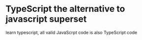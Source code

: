 # TypeScript the alternative to javascript superset

learn typescript, all valid JavaScrpt  code is also TypeScript code

